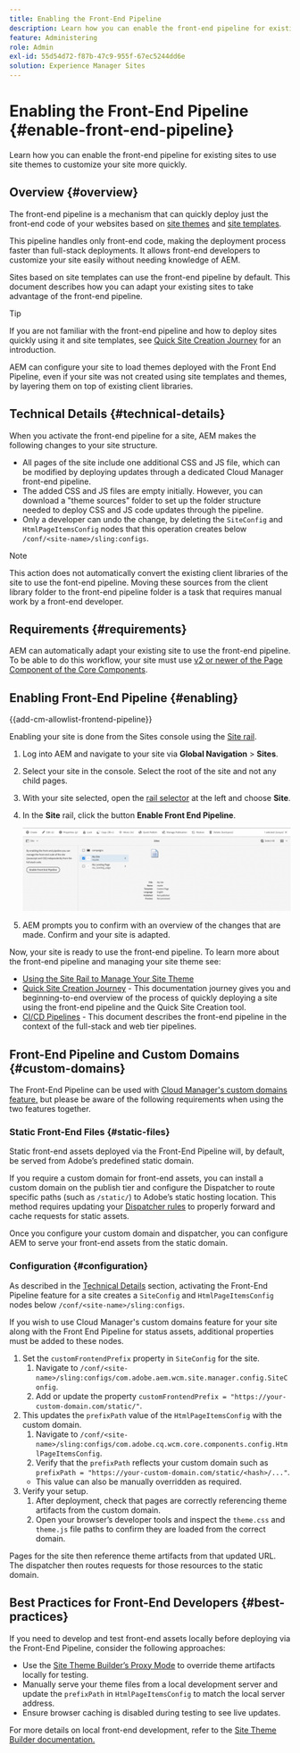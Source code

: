 ```yaml
---
title: Enabling the Front-End Pipeline
description: Learn how you can enable the front-end pipeline for existing sites to use site themes to customize your site more quickly.
feature: Administering
role: Admin
exl-id: 55d54d72-f87b-47c9-955f-67ec5244dd6e
solution: Experience Manager Sites
---
```

# Enabling the Front-End Pipeline {#enable-front-end-pipeline}

Learn how you can enable the front-end pipeline for existing sites to use site themes to customize your site more quickly.

## Overview {#overview}

The front-end pipeline is a mechanism that can quickly deploy just the front-end code of your websites based on [site themes](site-themes.md) and [site templates](site-templates.md).

This pipeline handles only front-end code, making the deployment process faster than full-stack deployments. It allows front-end developers to customize your site easily without needing knowledge of AEM.

Sites based on site templates can use the front-end pipeline by default. This document describes how you can adapt your existing sites to take advantage of the front-end pipeline.

>[!TIP]
>
>If you are not familiar with the front-end pipeline and how to deploy sites quickly using it and site templates, see [Quick Site Creation Journey](/help/journey-sites/quick-site/overview.md) for an introduction.

AEM can configure your site to load themes deployed with the Front End Pipeline, even if your site was not created using site templates and themes, by layering them on top of existing client libraries.

## Technical Details {#technical-details}

When you activate the front-end pipeline for a site, AEM makes the following changes to your site structure.

* All pages of the site include one additional CSS and JS file, which can be modified by deploying updates through a dedicated Cloud Manager front-end pipeline.
* The added CSS and JS files are empty initially. However, you can download a "theme sources" folder to set up the folder structure needed to deploy CSS and JS code updates through the pipeline.
* Only a developer can undo the change, by deleting the `SiteConfig` and `HtmlPageItemsConfig` nodes that this operation creates below `/conf/<site-name>/sling:configs`.

>[!NOTE]
>
>This action does not automatically convert the existing client libraries of the site to use the font-end pipeline. Moving these sources from the client library folder to the front-end pipeline folder is a task that requires manual work by a front-end developer.

## Requirements {#requirements}

AEM can automatically adapt your existing site to use the front-end pipeline. To be able to do this workflow, your site must use [v2 or newer of the Page Component of the Core Components](https://experienceleague.adobe.com/en/docs/experience-manager-core-components/using/wcm-components/page).

## Enabling Front-End Pipeline {#enabling}

{{add-cm-allowlist-frontend-pipeline}}

Enabling your site is done from the Sites console using the [Site rail](site-rail.md). 

1. Log into AEM and navigate to your site via **Global Navigation** &gt; **Sites**.
1. Select your site in the console. Select the root of the site and not any child pages.
1. With your site selected, open the [rail selector](/help/sites-cloud/authoring/basic-handling.md#rail-selector) at the left and choose **Site**.
1. In the **Site** rail, click the button **Enable Front End Pipeline**.

   ![Enable front-end pipeline](/help/sites-cloud/administering/assets/enable-front-end-pipeline.png)

1. AEM prompts you to confirm with an overview of the changes that are made. Confirm and your site is adapted.

Now, your site is ready to use the front-end pipeline. To learn more about the front-end pipeline and managing your site theme see:

* [Using the Site Rail to Manage Your Site Theme](site-rail.md)
* [Quick Site Creation Journey](/help/journey-sites/quick-site/overview.md) - This documentation journey gives you and beginning-to-end overview of the process of quickly deploying a site using the front-end pipeline and the Quick Site Creation tool.
* [CI/CD Pipelines](/help/implementing/cloud-manager/configuring-pipelines/introduction-ci-cd-pipelines.md#front-end) - This document describes the front-end pipeline in the context of the full-stack and web tier pipelines.

## Front-End Pipeline and Custom Domains {#custom-domains}

The Front-End Pipeline can be used with [Cloud Manager's custom domains feature,](/help/implementing/cloud-manager/custom-domain-names/introduction.md) but please be aware of the following requirements when using the two features together.

### Static Front-End Files {#static-files}

Static front-end assets deployed via the Front-End Pipeline will, by default, be served from Adobe’s predefined static domain.

If you require a custom domain for front-end assets, you can install a custom domain on the publish tier and configure the Dispatcher to route specific paths (such as `/static/`) to Adobe’s static hosting location. This method requires updating your [Dispatcher rules](https://experienceleague.adobe.com/en/docs/experience-manager-dispatcher/using/dispatcher) to properly forward and cache requests for static assets.

Once you configure your custom domain and dispatcher, you can configure AEM to serve your front-end assets from the static domain.

### Configuration {#configuration}

As described in the [Technical Details](#technical-details) section, activating the Front-End Pipeline feature for a site creates a `SiteConfig` and `HtmlPageItemsConfig` nodes below `/conf/<site-name>/sling:configs`.

If you wish to use Cloud Manager's custom domains feature for your site along with the Front End Pipeline for status assets, additional properties must be added to these nodes.

1. Set the `customFrontendPrefix` property in `SiteConfig` for the site.
   1. Navigate to `/conf/<site-name>/sling:configs/com.adobe.aem.wcm.site.manager.config.SiteConfig`.
   1. Add or update the property `customFrontendPrefix = "https://your-custom-domain.com/static/"`.
1. This updates the `prefixPath` value of the `HtmlPageItemsConfig` with the custom domain.
   1. Navigate to `/conf/<site-name>/sling:configs/com.adobe.cq.wcm.core.components.config.HtmlPageItemsConfig`.
   1. Verify that the `prefixPath` reflects your custom domain such as `prefixPath = "https://your-custom-domain.com/static/<hash>/..."`.
   * This value can also be manually overridden as required.
1. Verify your setup.
   1. After deployment, check that pages are correctly referencing theme artifacts from the custom domain.
   1. Open your browser’s developer tools and inspect the `theme.css` and `theme.js` file paths to confirm they are loaded from the correct domain.

Pages for the site then reference theme artifacts from that updated URL. The dispatcher then routes requests for those resources to the static domain.

## Best Practices for Front-End Developers {#best-practices}

If you need to develop and test front-end assets locally before deploying via the Front-End Pipeline, consider the following approaches:

* Use the [Site Theme Builder’s Proxy Mode](https://github.com/adobe/aem-site-theme-builder?tab=readme-ov-file#proxy) to override theme artifacts locally for testing.
* Manually serve your theme files from a local development server and update the `prefixPath` in `HtmlPageItemsConfig` to match the local server address.
* Ensure browser caching is disabled during testing to see live updates.

For more details on local front-end development, refer to the [Site Theme Builder documentation.](https://github.com/adobe/aem-site-theme-builder)

